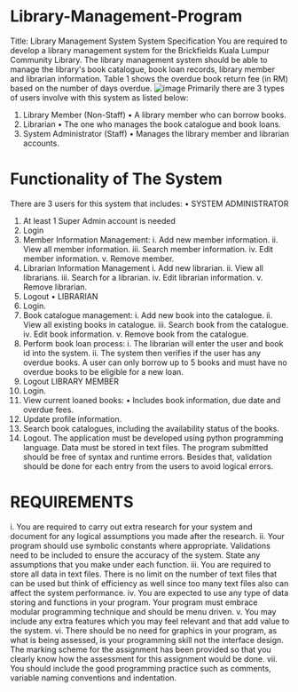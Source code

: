 # Library-Management-Program
Title: Library Management System
System Specification
You are required to develop a library management system for the Brickfields Kuala 
Lumpur Community Library. The library management system should be able to manage the 
library's book catalogue, book loan records, library member and librarian information. Table 1 
shows the overdue book return fee (in RM) based on the number of days overdue.
![image](https://github.com/user-attachments/assets/014999f4-679b-47aa-808e-5851e2bafc05)
Primarily there are 3 types of users involve with this system as listed below:
1. Library Member (Non-Staff)
• A library member who can borrow books.
2. Librarian
• The one who manages the book catalogue and book loans.
3. System Administrator (Staff)
• Manages the library member and librarian accounts.
# Functionality of The System
There are 3 users for this system that includes:
• SYSTEM ADMINISTRATOR
1. At least 1 Super Admin account is needed
2. Login
3. Member Information Management:
i. Add new member information.
ii. View all member information.
iii. Search member information.
iv. Edit member information.
v. Remove member.
4. Librarian Information Management
i. Add new librarian.
ii. View all librarians.
iii. Search for a librarian.
iv. Edit librarian information.
v. Remove librarian.
5. Logout
• LIBRARIAN
1. Login.
2. Book catalogue management:
i. Add new book into the catalogue.
ii. View all existing books in catalogue.
iii. Search book from the catalogue.
iv. Edit book information.
v. Remove book from the catalogue.
3. Perform book loan process:
i. The librarian will enter the user and book id into the system.
ii. The system then verifies if the user has any overdue books. A user can 
only borrow up to 5 books and must have no overdue books to be eligible 
for a new loan.
4. Logout
LIBRARY MEMBER
1. Login.
2. View current loaned books:
• Includes book information, due date and overdue fees.
3. Update profile information.
4. Search book catalogues, including the availability status of the books.
5. Logout.
The application must be developed using python programming language. Data must be stored 
in text files. The program submitted should be free of syntax and runtime errors. Besides that, 
validation should be done for each entry from the users to avoid logical errors.

# REQUIREMENTS
i. You are required to carry out extra research for your system and document for any 
logical assumptions you made after the research. 
ii. Your program should use symbolic constants where appropriate. Validations need 
to be included to ensure the accuracy of the system. State any assumptions that you 
make under each function. 
iii. You are required to store all data in text files. There is no limit on the number of 
text files that can be used but think of efficiency as well since too many text files 
also can affect the system performance.
iv. You are expected to use any type of data storing and functions in your program. 
Your program must embrace modular programming technique and should be menu 
driven.
v. You may include any extra features which you may feel relevant and that add value 
to the system. 
vi. There should be no need for graphics in your program, as what is being assessed, is 
your programming skill not the interface design. The marking scheme for the 
assignment has been provided so that you clearly know how the assessment for this 
assignment would be done.
vii. You should include the good programming practice such as comments, variable 
naming conventions and indentation.

